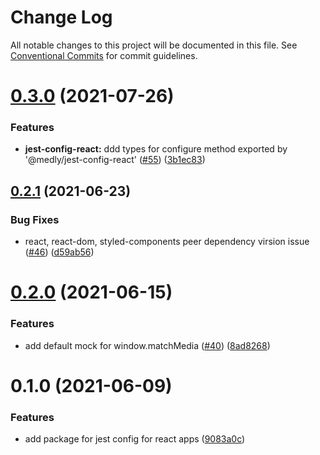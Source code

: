 # Change Log

All notable changes to this project will be documented in this file.
See [Conventional Commits](https://conventionalcommits.org) for commit guidelines.

# [0.3.0](https://github.com/medly/configs/compare/@medly/jest-config-react@0.2.1...@medly/jest-config-react@0.3.0) (2021-07-26)


### Features

* **jest-config-react:** ddd types for configure method exported by '@medly/jest-config-react' ([#55](https://github.com/medly/configs/issues/55)) ([3b1ec83](https://github.com/medly/configs/commit/3b1ec83c981a742d4ae3e3c0186d1d757e2c96b4))





## [0.2.1](https://github.com/medly/configs/compare/@medly/jest-config-react@0.2.0...@medly/jest-config-react@0.2.1) (2021-06-23)


### Bug Fixes

* react, react-dom, styled-components peer dependency virsion issue ([#46](https://github.com/medly/configs/issues/46)) ([d59ab56](https://github.com/medly/configs/commit/d59ab563076c1a835046ac9221f96fa4241f0b34))





# [0.2.0](https://github.com/medly/configs/compare/@medly/jest-config-react@0.1.0...@medly/jest-config-react@0.2.0) (2021-06-15)


### Features

* add default mock for window.matchMedia ([#40](https://github.com/medly/configs/issues/40)) ([8ad8268](https://github.com/medly/configs/commit/8ad8268a5e5e7bc37db4b9e7ea3a82b2c23065a4))





# 0.1.0 (2021-06-09)


### Features

* add package for jest config for react apps ([9083a0c](https://github.com/medly/configs/commit/9083a0c54af5cf0d9ad7c6d23a3e6d410ab30845))
